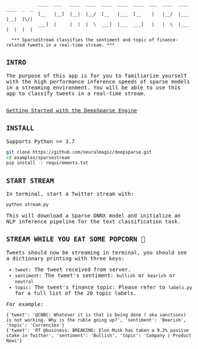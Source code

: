 <!--
Copyright (c) 2021 - present / Neuralmagic, Inc. All Rights Reserved.

Licensed under the Apache License, Version 2.0 (the "License");
you may not use this file except in compliance with the License.
You may obtain a copy of the License at

   http://www.apache.org/licenses/LICENSE-2.0

Unless required by applicable law or agreed to in writing,
software distributed under the License is distributed on an "AS IS" BASIS,
WITHOUT WARRANTIES OR CONDITIONS OF ANY KIND, either express or implied.
See the License for the specific language governing permissions and
limitations under the License.
-->


                ____  ___   ____  ____  ____  ____  ____  ___  ____  ____  ____  _  _ 
                [__   |__]  |__|  |__/  [__   |___  [__    |   |__/  |___  |__|  |\/| 
                ___]  |     |  |  |  \  ___]  |___  ___]   |   |  \  |___  |  |  |  | 
                                                                                            
      *** SparseStream classifies the sentiment and topic of finance-related tweets in a real-time stream. ***


## <div>`INTRO`</div>

<samp>

<div>
The purpose of this app is for you to familiarize yourself with the high performance inference speeds of sparse models in a streaming environment. You will be able to use this app to classify tweets in a real-time stream.
</div>

<br />

[Getting Started with the DeepSparse Engine](https://github.com/neuralmagic/deepsparse)

## <div>`INSTALL`</div>

Supports Python >= 3.7

```bash
git clone https://github.com/neuralmagic/deepsparse.git
cd examples/sparsestream
pip install -r requirements.txt
```
## <div>`START STREAM`</div>

In terminal, start a Twitter stream with:
```bash
python stream.py
```

This will download a Sparse ONNX model and initialize an NLP inference pipeline for the text classification task.

## <div>`STREAM WHILE YOU EAT SOME POPCORN 🍿`</div>

Tweets should now be streaming in terminal, you should see a dictionary printing with three keys:

- `tweet`: The tweet received from server.
- `sentiment`: The tweet's sentiment: `bullish` or `bearish` or `neutral`
- `topic`: The tweet's finance topic: Please refer to `labels.py` for a full list of the 20 topic labels.

For example:

```text
{'tweet': '@CNBC: Whatever it is that is being done ( aka sanctions)  is not working. Why is the ruble going up?', 'sentiment': 'Bearish', 'topic': 'Currencies'}
{'tweet': 'RT @business: BREAKING: Elon Musk has taken a 9.2% passive stake in Twitter', 'sentiment': 'Bullish', 'topic': 'Company | Product News'}
```
